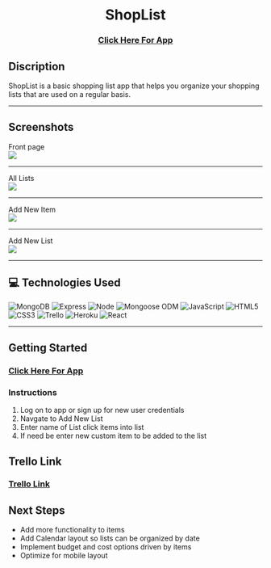 <div align="center">
<h1> ShopList</h1>
<h3><a href="https://shoplist-621.herokuapp.com/" target="_blank">Click Here For App</a></h3>
</div>

## Discription
ShopList is a basic shopping list app that helps you organize your shopping lists that are used on a regular basis.

<hr>
<h2> Screenshots </h2>
<figcaption> Front page </figcaption>
<img src="https://i.imgur.com/ENMjq40.png">
<hr>
<figcaption>All Lists</figcaption>
<img src="https://i.imgur.com/YkPJwQE.png">
<hr>
<figcaption>Add New Item</figcaption>
<img src="https://i.imgur.com/U4izLbk.png">
<hr>
<figcaption>Add New List</figcaption>
<img src="https://i.imgur.com/9iMdRVb.png">
<hr>

## :computer: Technologies Used 

![MongoDB](https://img.shields.io/badge/-MongoDB-333?style=flat&logo=mongodb)
![Express](https://img.shields.io/badge/-Express-333?style=flat&logo=express)
![Node](https://img.shields.io/badge/-Node.js-333?style=flat&logo=node.js)
![Mongoose ODM](https://img.shields.io/badge/-Mongoose_ODM-333?style=flat&logo=mongodb)
![JavaScript](https://img.shields.io/badge/-JavaScript-333?style=flat&logo=javascript)
![HTML5](https://img.shields.io/badge/-HTML5-333?style=flat&logo=html5)
![CSS3](https://img.shields.io/badge/-CSS-333?style=flat&logo=css3)
![Trello](https://img.shields.io/badge/-Trello-333?style=flat&logo=trello)
![Heroku](https://img.shields.io/badge/-Heroku-333?style=flat&logo=heroku)
![React](https://img.shields.io/badge/-Heroku-333?style=flat&logo=react)

<hr>
<h2> Getting Started </h2>
<h3><a href="https://shoplist-621.herokuapp.com/" target="_blank">Click Here For App</a></h3>

### Instructions
1. Log on to app or sign up for new user credentials
2. Navgate to Add New List
3. Enter name of List click items into list
4. If need be enter new custom item to be added to the list

## Trello Link
<h3><a href="https://trello.com/b/UXO7d20V/p4" target="_blank"> Trello Link </a><h3>

 ## Next Steps
 - Add more functionality to items
 - Add Calendar layout so lists can be organized by date
 - Implement budget and cost options driven by items
 - Optimize for mobile layout